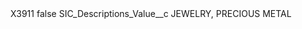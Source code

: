 <?xml version="1.0" encoding="UTF-8"?>
<CustomMetadata xmlns="http://soap.sforce.com/2006/04/metadata" xmlns:xsi="http://www.w3.org/2001/XMLSchema-instance" xmlns:xsd="http://www.w3.org/2001/XMLSchema">
    <label>X3911</label>
    <protected>false</protected>
    <values>
        <field>SIC_Descriptions_Value__c</field>
        <value xsi:type="xsd:string">JEWELRY, PRECIOUS METAL</value>
    </values>
</CustomMetadata>
